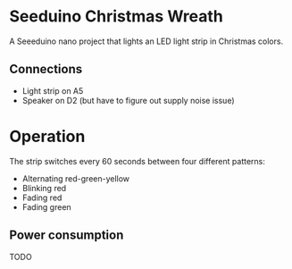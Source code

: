 # Seeduino Christmas Wreath

A Seeeduino nano project that lights an LED light strip in Christmas colors.

## Connections
- Light strip on A5
- Speaker on D2 (but have to figure out supply noise issue)

# Operation
The strip switches every 60 seconds between four different patterns:
- Alternating red-green-yellow
- Blinking red
- Fading red
- Fading green

## Power consumption
TODO